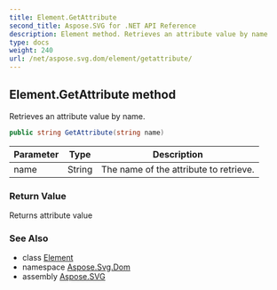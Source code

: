 ```yaml
---
title: Element.GetAttribute
second_title: Aspose.SVG for .NET API Reference
description: Element method. Retrieves an attribute value by name
type: docs
weight: 240
url: /net/aspose.svg.dom/element/getattribute/
---
```

## Element.GetAttribute method

Retrieves an attribute value by name.

```csharp
public string GetAttribute(string name)
```

| Parameter | Type | Description |
| --- | --- | --- |
| name | String | The name of the attribute to retrieve. |

### Return Value

Returns attribute value

### See Also

* class [Element](../)
* namespace [Aspose.Svg.Dom](../../../aspose.svg.dom/)
* assembly [Aspose.SVG](../../../)
